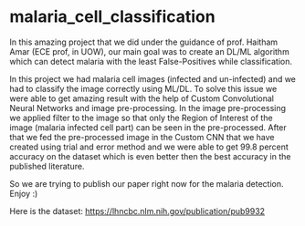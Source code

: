 # malaria_cell_classification

In this amazing project that we did under the guidance of prof. Haitham Amar (ECE prof, in UOW), our main goal was to create an DL/ML algorithm which can detect malaria with the least False-Positives while classification. 

In this project we had malaria cell images (infected and un-infected) and we had to classify the image correctly using ML/DL. To solve this issue we were able to get amazing result with the help of Custom Convolutional Neural Networks and image pre-processing. In the image pre-processing we applied filter to the image so that only the Region of Interest of the image (malaria infected cell part) can be seen in the pre-processed. After that we fed the pre-processed image in the Custom CNN that we have created using trial and error method and we were able to get 99.8 percent accuracy on the dataset which is even better then the best accuracy in the published literature.

So we are trying to publish our paper right now for the malaria detection. Enjoy :)

Here is the dataset: https://lhncbc.nlm.nih.gov/publication/pub9932
